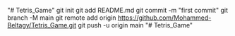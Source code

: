 "# Tetris_Game"  git init git add README.md git commit -m "first commit" git branch -M main git remote add origin https://github.com/Mohammed-Beltagy/Tetris_Game.git git push -u origin main
"# Tetris_Game" 
